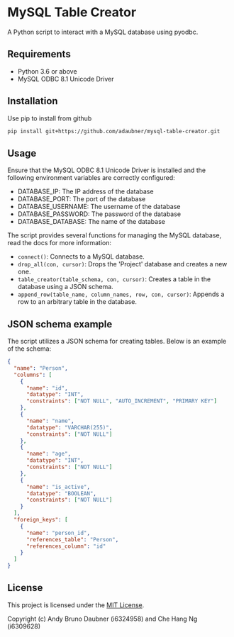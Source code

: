 # MySQL Table Creator

A Python script to interact with a MySQL database using pyodbc.

## Requirements

- Python 3.6 or above
- MySQL ODBC 8.1 Unicode Driver

## Installation

Use pip to install from github

```bash
pip install git+https://github.com/adaubner/mysql-table-creator.git
```

## Usage

Ensure that the MySQL ODBC 8.1 Unicode Driver is installed and the following environment variables are correctly configured:

- DATABASE_IP: The IP address of the database
- DATABASE_PORT: The port of the database
- DATABASE_USERNAME: The username of the database
- DATABASE_PASSWORD: The password of the database
- DATABASE_DATABASE: The name of the database

The script provides several functions for managing the MySQL database, read the docs for more information:

- `connect()`: Connects to a MySQL database.
- `drop_all(con, cursor)`: Drops the 'Project' database and creates a new one.
- `table_creator(table_schema, con, cursor)`: Creates a table in the database using a JSON schema.
- `append_row(table_name, column_names, row, con, cursor)`: Appends a row to an arbitrary table in the database.

## JSON schema example

The script utilizes a JSON schema for creating tables. Below is an example of the schema:  

```json
{
  "name": "Person",
  "columns": [
    {
      "name": "id",
      "datatype": "INT",
      "constraints": ["NOT NULL", "AUTO_INCREMENT", "PRIMARY KEY"]
    },
    {
      "name": "name",
      "datatype": "VARCHAR(255)",
      "constraints": ["NOT NULL"]
    },
    {
      "name": "age",
      "datatype": "INT",
      "constraints": ["NOT NULL"]
    },
    {
      "name": "is_active",
      "datatype": "BOOLEAN",
      "constraints": ["NOT NULL"]
    }
  ],
  "foreign_keys": [
    {
      "name": "person_id",
      "references_table": "Person",
      "references_column": "id"
    }
  ]
}
```

## License

This project is licensed under the [MIT License](https://opensource.org/licenses/MIT).  
  
Copyright (c) Andy Bruno Daubner (i6324958) and Che Hang Ng (i6309628)